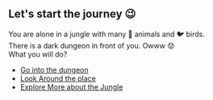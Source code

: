 ## Let's start the journey 😉

You are alone in a jungle with many 🐯 animals and 🐦 birds.\
There is a dark dungeon in front of you. Owww 😟\
What you will do?

- [Go into the dungeon](../../0/0.md)
- [Look Around the place](../../0/0.1.md)
- [Explore More about the Jungle](../../0/0.2.md)
